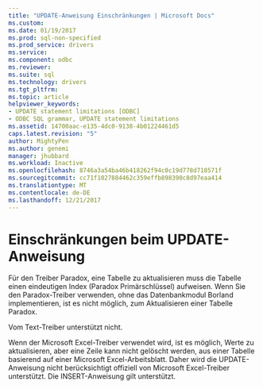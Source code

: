 ```yaml
---
title: "UPDATE-Anweisung Einschränkungen | Microsoft Docs"
ms.custom: 
ms.date: 01/19/2017
ms.prod: sql-non-specified
ms.prod_service: drivers
ms.service: 
ms.component: odbc
ms.reviewer: 
ms.suite: sql
ms.technology: drivers
ms.tgt_pltfrm: 
ms.topic: article
helpviewer_keywords:
- UPDATE statement limitations [ODBC]
- ODBC SQL grammar, UPDATE statement limitations
ms.assetid: 14700aac-e135-4dc0-9138-4b01224461d5
caps.latest.revision: "5"
author: MightyPen
ms.author: genemi
manager: jhubbard
ms.workload: Inactive
ms.openlocfilehash: 8746a3a54ba46b418262f94c0c19d778d718571f
ms.sourcegitcommit: cc71f1027884462c359effb898390c8d97eaa414
ms.translationtype: MT
ms.contentlocale: de-DE
ms.lasthandoff: 12/21/2017
---
```

# <a name="update-statement-limitations"></a>Einschränkungen beim UPDATE-Anweisung
Für den Treiber Paradox, eine Tabelle zu aktualisieren muss die Tabelle einen eindeutigen Index (Paradox Primärschlüssel) aufweisen. Wenn Sie den Paradox-Treiber verwenden, ohne das Datenbankmodul Borland implementieren, ist es nicht möglich, zum Aktualisieren einer Tabelle Paradox.  
  
 Vom Text-Treiber unterstützt nicht.  
  
 Wenn der Microsoft Excel-Treiber verwendet wird, ist es möglich, Werte zu aktualisieren, aber eine Zeile kann nicht gelöscht werden, aus einer Tabelle basierend auf einer Microsoft Excel-Arbeitsblatt. Daher wird die UPDATE-Anweisung nicht berücksichtigt offiziell von Microsoft Excel-Treiber unterstützt. Die INSERT-Anweisung gilt unterstützt.
